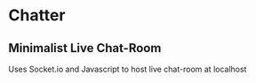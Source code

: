 # Chatter 
## Minimalist Live Chat-Room
Uses Socket.io and Javascript to host live chat-room at localhost



